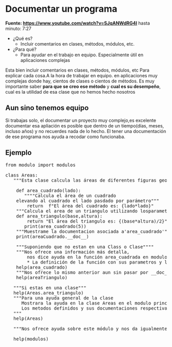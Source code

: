 # Documentar un programa
__Fuente: https://www.youtube.com/watch?v=SJqANWdRG4I__
hasta minuto: 7:27
* ¿Qué es?
    * Incluir comentarios en clases, métodos, módulos, etc.
* ¿Para qué?
    * Para ayudar en el trabajo en equipo. Especialmente útil en aplicaciones complejas

Esta bien incluir comentarios en clases,  métodos, módulos, etc 
Para explicar cada cosa.A la hora de trabajar en equipo. en aplicaciones muy complejas donde hay, cientos de clases o cientos de métodos. Es muy importante saber **para que se creo ese método** y **cual es su desempeño**, cual es la utilidad de esa clase que no hemos hecho nosotros

## Aun sino tenemos equipo

Si trabajas solo, el documentar un proyecto muy complejo,es excelente documentar esa apliación es posible que dentro de un tiempo(días, meses, incluso años) y no recuerdes nada de lo hecho. El tener una documentación de ese programa nos ayuda a recodar como funcionaba.

## Ejemplo
<pre>
from modulo import modulos
   
class Areas:
   """Esta clase calcula las áreas de diferentes figuras geométicas""""

    def area_cuadrado(lado):
       """"Calcula el área de un cuadrado
    elevando al cuadrado el lado pasdado por parámetro"""
        return  f"El área del cuadrado es: {lado*lado}"
    """Calcula el area de un triangulo utilizando losparametros    base y altura"""
    def area_triangulo(base,altura):
        return "El área del triangulo es: {(base*altura)/2}"
       print(area_cuadrado(5))
    """Muestrame la documentacion asociada a'area_cuadrado'"""
    print(areaCuadrado.__doc__)

    """Suponiendo que no estan en una Class o Clase""""
    """Nos ofrece una información más detalla, 
        nos dice ayuda en la función area_cuadrada en modulo principal(main):
        * La definición de la función con sus parametros y la documentación asosiada"""
    help(area_cuadrado)
    """Nos ofrece lo mismo anterior aun sin pasar por __doc__"""
    help(areaTriangulo)

   """Si estas en una clase"""
   help(Areas.area_triangulo)
   """Para una ayuda general de la clase
      Mostrara la ayuda en la clase Areas en el modulo principal(main)
      Los metodos definidos y sus documentaciones respectivas
   """
   help(Areas)

   """Nos ofrece ayuda sobre este módulo y nos da igualmente su documentación"""
   
   help(modulos) 
   
</pre>
